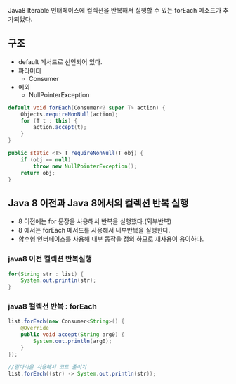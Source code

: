 Java8 Iterable 인터페이스에 컬렉션을 반복해서 실행할 수 있는 forEach 메소드가 추가되었다.

## 구조
* default 메서드로 선언되어 있다.
* 파라미터
  * Consumer
* 예외
  * NullPointerException

```java
default void forEach(Consumer<? super T> action) {
	Objects.requireNonNull(action);
	for (T t : this) {
		action.accept(t);
	}
}

public static <T> T requireNonNull(T obj) {
	if (obj == null)
		throw new NullPointerException();
	return obj;
}
```

## Java 8 이전과 Java 8에서의 컬렉션 반복 실행

* 8 이전에는  for 문장을 사용해서 반복을 실행했다.(외부반복)
* 8 에서는 forEach 메서드를 사용해서 내부반복을 실행한다.
* 함수형 인터페이스를 사용해 내부 동작을 정의 하므로 재사용이 용이하다.

### java8 이전 컬렉션 반복실행 
```java
for(String str : list) {
	System.out.println(str);
}
```

### java8 컬렉션 반복 : forEach 

```java
list.forEach(new Consumer<String>() {
	@Override
	public void accept(String arg0) {
		System.out.println(arg0);
	}
});

//람다식을 사용해서 코드 줄이기
list.forEach((str) -> System.out.println(str));
```